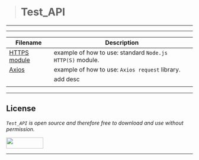 > # Test_API
---
---
| **Filename** | **Description** |
|---|---|
| [HTTPS module](./HTTPS_module/)  | example of how to use: standard `Node.js HTTP(S)` module.  |
| [Axios](./Axios/) | example of how to use: `Axios request` library.  |
| []() | add desc |
|  |   |
---

## License
*`Test_API` is open source and therefore free to download and use without permission.*

<a href="url"><img src="https://www.holbertonschool.com/holberton-logo.png" align="middle" width="100" height="30"></a>

---